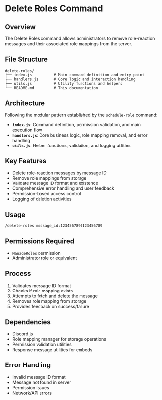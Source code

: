# Delete Roles Command

## Overview

The Delete Roles command allows administrators to remove role-reaction messages and their associated role mappings from the server.

## File Structure

```
delete-roles/
├── index.js          # Main command definition and entry point
├── handlers.js       # Core logic and interaction handling
├── utils.js          # Utility functions and helpers
└── README.md         # This documentation
```

## Architecture

Following the modular pattern established by the `schedule-role` command:

- **`index.js`**: Command definition, permission validation, and main execution flow
- **`handlers.js`**: Core business logic, role mapping removal, and error handling
- **`utils.js`**: Helper functions, validation, and logging utilities

## Key Features

- Delete role-reaction messages by message ID
- Remove role mappings from storage
- Validate message ID format and existence
- Comprehensive error handling and user feedback
- Permission-based access control
- Logging of deletion activities

## Usage

```
/delete-roles message_id:1234567890123456789
```

## Permissions Required

- `ManageRoles` permission
- Administrator role or equivalent

## Process

1. Validates message ID format
2. Checks if role mapping exists
3. Attempts to fetch and delete the message
4. Removes role mapping from storage
5. Provides feedback on success/failure

## Dependencies

- Discord.js
- Role mapping manager for storage operations
- Permission validation utilities
- Response message utilities for embeds

## Error Handling

- Invalid message ID format
- Message not found in server
- Permission issues
- Network/API errors
